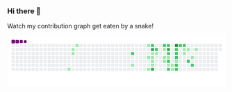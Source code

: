### Hi there 👋


Watch my contribution graph get eaten by a snake!

![snake gif](https://raw.githubusercontent.com/coldpigli/SnakeEater/output/github-contribution-grid-snake.gif)

<!--
**coldpigli/coldpigli** is a ✨ _special_ ✨ repository because its `README.md` (this file) appears on your GitHub profile.

Here are some ideas to get you started:

- 🔭 I’m currently working on ...
- 🌱 I’m currently learning ...
- 👯 I’m looking to collaborate on ...
- 🤔 I’m looking for help with ...
- 💬 Ask me about ...
- 📫 How to reach me: ...
- 😄 Pronouns: ...
- ⚡ Fun fact: ...
-->
